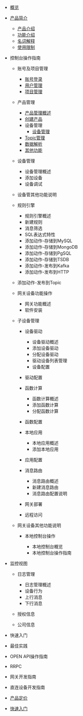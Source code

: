 
* [概览](/uiot-stack/README)
* [产品简介](/uiot-stack/产品简介/)
    * [产品介绍](/uiot-stack/产品简介/产品介绍)
    * [功能介绍](/uiot-stack/产品简介/功能介绍)
    * [名词解释](/uiot-stack/产品简介/名词解释)
    * [使用限制](/uiot-stack/产品简介/使用限制)
* 控制台操作指南

    * 账号及项目管理
        * [账号登录](/uiot-stack/控制台操作指南/账号及项目管理/账号登录)
        * [用户管理](/uiot-stack/控制台操作指南/账号及项目管理/用户管理)
        * [项目管理](/uiot-stack/控制台操作指南/账号及项目管理/项目管理)
        
    * 产品管理

        * [产品管理概述](/uiot-stack/控制台操作指南/产品管理/产品管理概述)
        * [创建产品](/uiot-stack/控制台操作指南/产品管理/创建产品)
        * 设备管理
          * [设备管理](/uiot-stack/控制台操作指南/产品管理/设备管理/设备管理)
        * [Topic管理](/uiot-stack/控制台操作指南/产品管理/Topic管理)
        * [数据解析](/uiot-stack/控制台操作指南/产品管理/数据解析)
        * [其他功能](/uiot-stack/控制台操作指南/产品管理/其他功能)
  
  * 设备管理
  
    * 设备管理概述
    * 添加设备
    * 设备调试
  * 设备管其他功能说明
  * 规则引擎
  
    * 规则引擎概述
    * 新建规则
    * 消息筛选
    * SQL表达式特性
    * 添加动作-存储到MySQL
    * 添加动作-存储到MongoDB
    * 添加动作-存储到PgSQL
    * 添加动作-存储到TSDB
    * 添加动作-发布到Kafka
    * 添加动作-发布到HTTP
  * 添加动作-发布到Topic
  * 网关设备功能操作
  
    * 网关功能概述
    * 软件安装
  * 子设备管理
    * 设备驱动
  
      * 设备驱动概述
      * 添加设备驱动
      * 分配设备驱动
      * 驱动设备列表管理
      * 设备配置
    * 驱动配置
    * 函数计算
  
      * 函数计算概述
      * 添加函数计算
      * 分配函数计算
    * 函数配置
    * 本地应用
  
      * 本地应用概述
      * 添加本地应用
    * 应用配置
    * 消息路由
  
      * 消息路由概述
      * 新建消息路由
      * 消息路由配置说明
    * 网关部署
    * 远程访问
  * 网关设备其他功能说明
    * 本地控制台操作
  
      * 本地控制台概览
      * 本地控制台操作指南
* 监控视图
  * 日志管理
  
    * 日志管理概述
    * 设备行为
    * 上行消息
    * 下行消息
  * 授权信息
  * 公司信息
* 快速入门
* 最佳实践
* OPEN API操作指南
* RRPC
* 网关开发指南
* 直连设备开发指南
* [产品定价](/uiot-stack/pricing)
* [快速入门](/uiot-stack/quick_start/)


